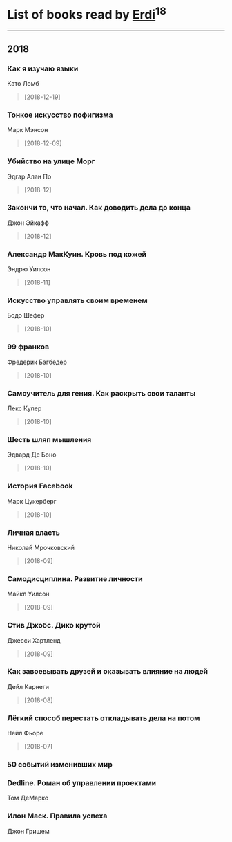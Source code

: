 # List of books read by [Erdi](https://plus.google.com/104289450206538776186)<sup>18</sup>
---

## 2018

### Как я изучаю языки
Като Ломб
> [2018-12-19] 


### Тонкое искусство пофигизма
Марк Мэнсон
> [2018-12-09] 


### Убийство на улице Морг
Эдгар Алан По
> [2018-12] 


### Закончи то, что начал. Как доводить дела до конца
Джон Эйкафф
> [2018-12] 


### Александр МакКуин. Кровь под кожей
Эндрю Уилсон
> [2018-11] 


### Искусство управлять своим временем
Бодо Шефер
> [2018-10] 


### 99 франков
Фредерик Бэгбедер
> [2018-10] 


### Самоучитель для гения. Как раскрыть свои таланты
Лекс Купер
> [2018-10] 


### Шесть шляп мышления
Эдвард Де Боно
> [2018-10] 


### История Facebook
Марк Цукерберг
> [2018-10] 


### Личная власть
Николай Мрочковский
> [2018-09] 


### Самодисциплина. Развитие личности
Майкл Уилсон
> [2018-09] 


### Стив Джобс. Дико крутой
Джесси Хартленд
> [2018-09] 


### Как завоевывать друзей и оказывать влияние на людей
Дейл Карнеги
> [2018-08] 


### Лёгкий способ перестать откладывать дела на потом
Нейл Фьоре
> [2018-07] 


### 50 событий изменивших мир


### Dedline. Роман об управлении проектами
Том ДеМарко


### Илон Маск. Правила успеха
Джон Гришем



